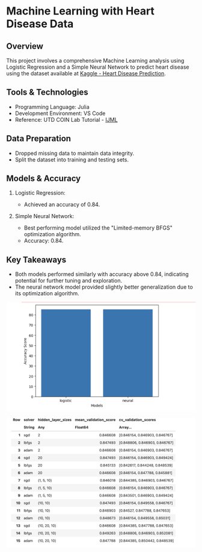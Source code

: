 # Machine Learning with Heart Disease Data  

## Overview  
This project involves a comprehensive Machine Learning analysis using Logistic Regression and a Simple Neural Network to predict heart disease using the dataset available at [Kaggle - Heart Disease Prediction](https://www.kaggle.com/datasets/dileep070/heart-disease-prediction-using-logistic-regression).  

## Tools & Technologies  
- Programming Language: Julia  
- Development Environment: VS Code  
- Reference: UTD COIN Lab Tutorial - [IJML](https://athulsudheesh.github.io/IJML/)  

## Data Preparation  
- Dropped missing data to maintain data integrity.  
- Split the dataset into training and testing sets.  

## Models & Accuracy  
1. Logistic Regression:  
   - Achieved an accuracy of 0.84.  

2. Simple Neural Network:  
   - Best performing model utilized the "Limited-memory BFGS" optimization algorithm.  
   - Accuracy: 0.84.  

## Key Takeaways  
- Both models performed similarly with accuracy above 0.84, indicating potential for further tuning and exploration.  
- The neural network model provided slightly better generalization due to its optimization algorithm.  

![Bar Chart of ML Model Performance](./ml_images/models.png)

![Ranking of Neural Networks](./ml_images/neural_network.png)